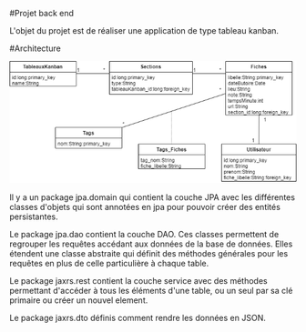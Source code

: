 #Projet back end

L'objet du projet est de réaliser une application de type tableau kanban.

#Architecture

![alt text](https://github.com/thomasbalcou/tpjpa2020/blob/master/bdd_kanban.png?raw=true)

Il y a un package jpa.domain qui contient la couche JPA avec les différentes classes d'objets qui sont annotées en jpa pour pouvoir créer des entités persistantes.

Le package jpa.dao contient la couche DAO. 
Ces classes permettent de regrouper les requêtes accédant aux données de la base de données. 
Elles étendent une classe abstraite qui définit des méthodes générales pour les requêtes en plus de celle particulière à chaque table.

Le package jaxrs.rest contient la couche service avec des méthodes permettant d'accéder à tous les éléments d'une table, ou un seul par sa clé primaire ou créer un nouvel element.

Le package jaxrs.dto définis comment rendre les données en JSON.